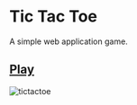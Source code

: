 # Tic Tac Toe
A simple web application game.

## [Play](https://alphacholera.github.io/tic-tac-toe/)
![tictactoe](https://user-images.githubusercontent.com/33174671/83945869-076f0d80-a82b-11ea-88ac-8ebbc6372827.png)
